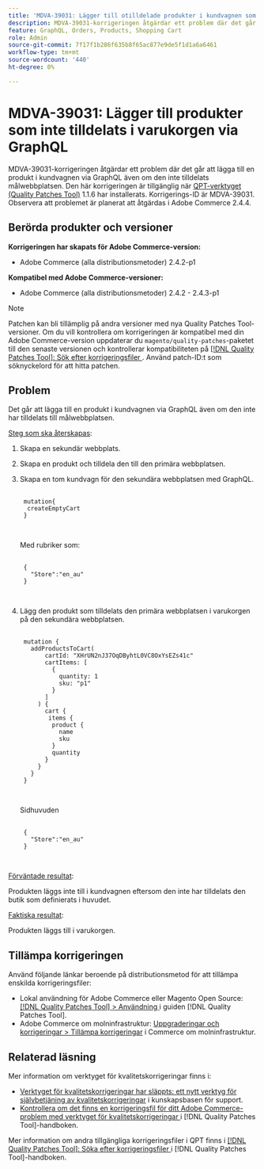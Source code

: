 ```yaml
---
title: 'MDVA-39031: Lägger till otilldelade produkter i kundvagnen som kan köpas via GraphQL'
description: MDVA-39031-korrigeringen åtgärdar ett problem där det går att lägga till en produkt i kundvagnen via GraphQL även om den inte tilldelats målwebbplatsen. Den här korrigeringen är tillgänglig när [QPT-verktyget (Quality Patches Tool)](https://experienceleague.adobe.com/en/docs/commerce-knowledge-base/kb/announcements/commerce-announcements/magento-quality-patches-released-new-tool-to-self-serve-quality-patches) 1.1.6 är installerat. Korrigerings-ID är MDVA-39031. Observera att problemet är planerat att åtgärdas i Adobe Commerce 2.4.4.
feature: GraphQL, Orders, Products, Shopping Cart
role: Admin
source-git-commit: 7f17f1b286f635b8f65ac877e9de5f1d1a6a6461
workflow-type: tm+mt
source-wordcount: '440'
ht-degree: 0%

---
```


# MDVA-39031: Lägger till produkter som inte tilldelats i varukorgen via GraphQL

MDVA-39031-korrigeringen åtgärdar ett problem där det går att lägga till en produkt i kundvagnen via GraphQL även om den inte tilldelats målwebbplatsen. Den här korrigeringen är tillgänglig när [QPT-verktyget (Quality Patches Tool)](https://experienceleague.adobe.com/en/docs/commerce-knowledge-base/kb/announcements/commerce-announcements/magento-quality-patches-released-new-tool-to-self-serve-quality-patches) 1.1.6 har installerats. Korrigerings-ID är MDVA-39031. Observera att problemet är planerat att åtgärdas i Adobe Commerce 2.4.4.

## Berörda produkter och versioner

**Korrigeringen har skapats för Adobe Commerce-version:**

* Adobe Commerce (alla distributionsmetoder) 2.4.2-p1

**Kompatibel med Adobe Commerce-versioner:**

* Adobe Commerce (alla distributionsmetoder) 2.4.2 - 2.4.3-p1

>[!NOTE]
>
>Patchen kan bli tillämplig på andra versioner med nya Quality Patches Tool-versioner. Om du vill kontrollera om korrigeringen är kompatibel med din Adobe Commerce-version uppdaterar du `magento/quality-patches`-paketet till den senaste versionen och kontrollerar kompatibiliteten på [[!DNL Quality Patches Tool]: Sök efter korrigeringsfiler ](https://experienceleague.adobe.com/en/docs/commerce-knowledge-base/kb/announcements/commerce-announcements/magento-quality-patches-released-new-tool-to-self-serve-quality-patches). Använd patch-ID:t som söknyckelord för att hitta patchen.

## Problem

Det går att lägga till en produkt i kundvagnen via GraphQL även om den inte har tilldelats till målwebbplatsen.

<u>Steg som ska återskapas</u>:

1. Skapa en sekundär webbplats.
1. Skapa en produkt och tilldela den till den primära webbplatsen.
1. Skapa en tom kundvagn för den sekundära webbplatsen med GraphQL.

   <pre>
    <code class="language-graphql">
    mutation{
     createEmptyCart
    }
    </code>
    </pre>

   Med rubriker som:

   <pre>
    <code class="language-graphql">
    {
      "Store":"en_au"
    }
    </code>
    </pre>

1. Lägg den produkt som tilldelats den primära webbplatsen i varukorgen på den sekundära webbplatsen.

   <pre>
    <code class="language-graphql">
    mutation {
      addProductsToCart(
          cartId: "XHrUN2nJ37OqDByhtL0VC8OxYsEZs41c"
          cartItems: [
            {
              quantity: 1
              sku: "p1"
            }
          ]
        ) {
          cart {
           items {
            product {
              name
              sku
            }
            quantity
          }
        }
      }
    }
    </code>
    </pre>

   Sidhuvuden

   <pre>
    <code class="language-graphql">
    {
      "Store":"en_au"
    }
    </code>
    </pre>

<u>Förväntade resultat</u>:

Produkten läggs inte till i kundvagnen eftersom den inte har tilldelats den butik som definierats i huvudet.

<u>Faktiska resultat</u>:

Produkten läggs till i varukorgen.

## Tillämpa korrigeringen

Använd följande länkar beroende på distributionsmetod för att tillämpa enskilda korrigeringsfiler:

* Lokal användning för Adobe Commerce eller Magento Open Source: [[!DNL Quality Patches Tool] > Användning ](/help/tools/quality-patches-tool/usage.md) i guiden [!DNL Quality Patches Tool].
* Adobe Commerce om molninfrastruktur: [Uppgraderingar och korrigeringar > Tillämpa korrigeringar](https://experienceleague.adobe.com/docs/commerce-cloud-service/user-guide/develop/upgrade/apply-patches.html) i Commerce om molninfrastruktur.

## Relaterad läsning

Mer information om verktyget för kvalitetskorrigeringar finns i:

* [Verktyget för kvalitetskorrigeringar har släppts: ett nytt verktyg för självbetjäning av kvalitetskorrigeringar](https://experienceleague.adobe.com/en/docs/commerce-knowledge-base/kb/announcements/commerce-announcements/magento-quality-patches-released-new-tool-to-self-serve-quality-patches) i kunskapsbasen för support.
* [Kontrollera om det finns en korrigeringsfil för ditt Adobe Commerce-problem med verktyget för kvalitetskorrigeringar ](/help/tools/quality-patches-tool/patches-available-in-qpt/check-patch-for-magento-issue-with-magento-quality-patches.md) i [!DNL Quality Patches Tool]-handboken.

Mer information om andra tillgängliga korrigeringsfiler i QPT finns i [[!DNL Quality Patches Tool]: Söka efter korrigeringsfiler ](https://experienceleague.adobe.com/tools/commerce-quality-patches/index.html) i [!DNL Quality Patches Tool]-handboken.

